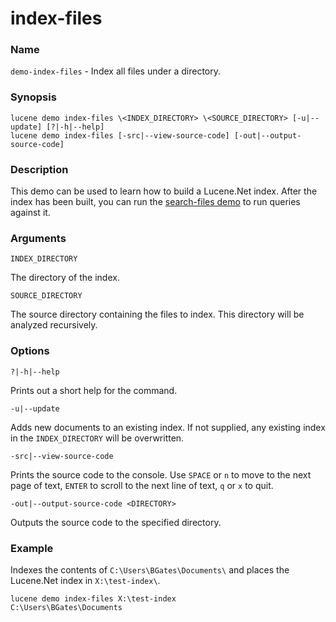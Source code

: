 # index-files

### Name

`demo-index-files` - Index all files under a directory.

### Synopsis

```
lucene demo index-files \<INDEX_DIRECTORY> \<SOURCE_DIRECTORY> [-u|--update] [?|-h|--help]
lucene demo index-files [-src|--view-source-code] [-out|--output-source-code]
```

### Description

This demo can be used to learn how to build a Lucene.Net index. After the index has been built, you can run the [search-files demo](search-files.md) to run queries against it.

### Arguments

`INDEX_DIRECTORY`

The directory of the index.

`SOURCE_DIRECTORY`

The source directory containing the files to index. This directory will be analyzed recursively.

### Options

`?|-h|--help`

Prints out a short help for the command.

`-u|--update`

Adds new documents to an existing index. If not supplied, any existing index in the `INDEX_DIRECTORY` will be overwritten.

`-src|--view-source-code`

Prints the source code to the console. Use `SPACE` or `n` to move to the next page of text, `ENTER` to scroll to the next line of text, `q` or `x` to quit.

`-out|--output-source-code <DIRECTORY>`

Outputs the source code to the specified directory.

### Example

Indexes the contents of `C:\Users\BGates\Documents\` and places the Lucene.Net index in `X:\test-index\`.

<code>lucene demo index-files X:\test-index C:\Users\BGates\Documents</code>

